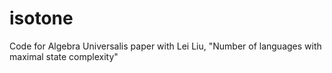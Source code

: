 # isotone
Code for Algebra Universalis paper with Lei Liu, "Number of languages with maximal state complexity"

